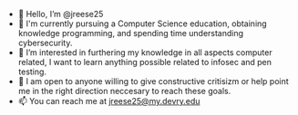 - 👋 Hello, I’m @jreese25
- 👀 I'm currently pursuing a Computer Science education, obtaining knowledge programming, and spending time understanding cybersecurity.
- 🌱 I’m interested in furthering my knowledge in all aspects computer related, I want to learn anything possible related to infosec and pen testing.
- 💞️ I am open to anyone willing to give constructive critisizm or help point me in the right direction neccesary to reach these goals.
- 📫 You can reach me at jreese25@my.devry.edu

<!---
jreese25/jreese25 is a ✨ special ✨ repository because its `README.md` (this file) appears on your GitHub profile.
You can click the Preview link to take a look at your changes.
--->
